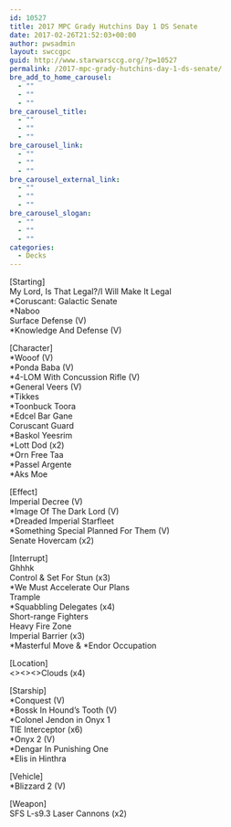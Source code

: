 ```yaml
---
id: 10527
title: 2017 MPC Grady Hutchins Day 1 DS Senate
date: 2017-02-26T21:52:03+00:00
author: pwsadmin
layout: swccgpc
guid: http://www.starwarsccg.org/?p=10527
permalink: /2017-mpc-grady-hutchins-day-1-ds-senate/
bre_add_to_home_carousel:
  - ""
  - ""
  - ""
bre_carousel_title:
  - ""
  - ""
  - ""
bre_carousel_link:
  - ""
  - ""
  - ""
bre_carousel_external_link:
  - ""
  - ""
  - ""
bre_carousel_slogan:
  - ""
  - ""
  - ""
categories:
  - Decks
---
```

[Starting]  
My Lord, Is That Legal?/I Will Make It Legal  
*Coruscant: Galactic Senate  
*Naboo  
Surface Defense (V)  
*Knowledge And Defense (V)

[Character]  
*Wooof (V)  
*Ponda Baba (V)  
*4-LOM With Concussion Rifle (V)  
*General Veers (V)  
*Tikkes  
*Toonbuck Toora  
*Edcel Bar Gane  
Coruscant Guard  
*Baskol Yeesrim  
*Lott Dod (x2)  
*Orn Free Taa  
*Passel Argente  
*Aks Moe

[Effect]  
Imperial Decree (V)  
*Image Of The Dark Lord (V)  
*Dreaded Imperial Starfleet  
*Something Special Planned For Them (V)  
Senate Hovercam (x2)

[Interrupt]  
Ghhhk  
Control & Set For Stun (x3)  
*We Must Accelerate Our Plans  
Trample  
*Squabbling Delegates (x4)  
Short-range Fighters  
Heavy Fire Zone  
Imperial Barrier (x3)  
\*Masterful Move & \*Endor Occupation

[Location]  
<><><>Clouds (x4)

[Starship]  
*Conquest (V)  
*Bossk In Hound&#8217;s Tooth (V)  
*Colonel Jendon in Onyx 1  
TIE Interceptor (x6)  
*Onyx 2 (V)  
*Dengar In Punishing One  
*Elis in Hinthra

[Vehicle]  
*Blizzard 2 (V)

[Weapon]  
SFS L-s9.3 Laser Cannons (x2)